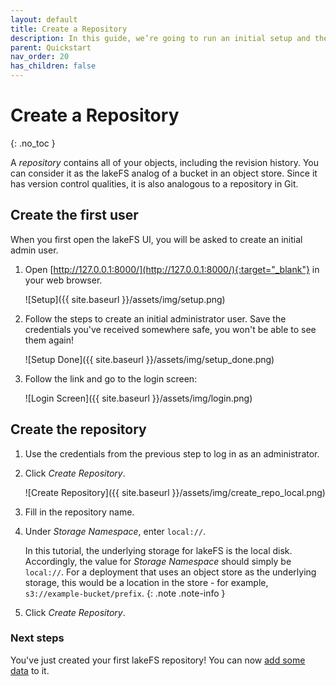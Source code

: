 ```yaml
---
layout: default
title: Create a Repository
description: In this guide, we’re going to run an initial setup and then create a new repository using lakeFS.
parent: Quickstart
nav_order: 20
has_children: false
---
```


# Create a Repository
{: .no_toc }

A _repository_ contains all of your objects, including the revision history.
You can consider it as the lakeFS analog of a bucket in an object store. Since it has version control qualities, it is also analogous to a repository in Git.

## Create the first user

When you first open the lakeFS UI, you will be asked to create an initial admin user.

1. Open [http://127.0.0.1:8000/](http://127.0.0.1:8000/){:target="_blank"} in your web browser.

   ![Setup]({{ site.baseurl }}/assets/img/setup.png)

1. Follow the steps to create an initial administrator user. Save the credentials you've received somewhere safe, you won't be able to see them again!

   ![Setup Done]({{ site.baseurl }}/assets/img/setup_done.png)

1. Follow the link and go to the login screen:

   ![Login Screen]({{ site.baseurl }}/assets/img/login.png)

## Create the repository 

1. Use the credentials from the previous step to log in as an administrator.

1. Click _Create Repository_.
    
   ![Create Repository]({{ site.baseurl }}/assets/img/create_repo_local.png)

1. Fill in the repository name.

1. Under _Storage Namespace_, enter `local://`.
 
   In this tutorial, the underlying storage for lakeFS is the local disk. Accordingly, the value for _Storage Namespace_ should simply be `local://`.
   For a deployment that uses an object store as the underlying storage, this would be a location in the store - for example, `s3://example-bucket/prefix`.
   {: .note .note-info }

1. Click _Create Repository_.

### Next steps

You've just created your first lakeFS repository! You can now [add some data](add_data.md) to it.
